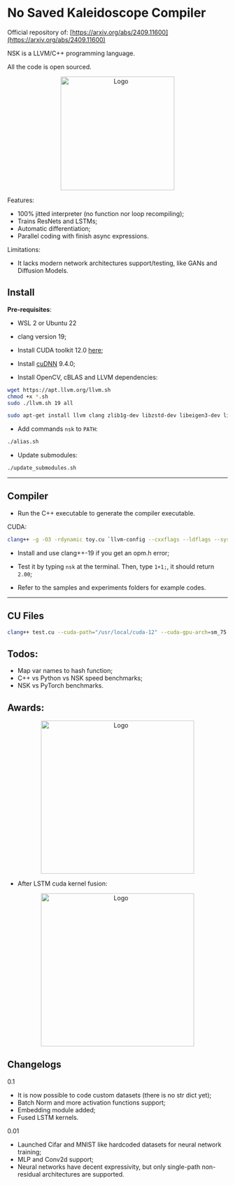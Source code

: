 # No Saved Kaleidoscope Compiler

Official repository of: [https://arxiv.org/abs/2409.11600](https://arxiv.org/abs/2409.11600)

NSK is a LLVM/C++ programming language. 

All the code is open sourced.


<div align="center">
  <img src="assets/Logo1.jpg" alt="Logo" width="260" height="260">
</div>

Features: 
- 100% jitted interpreter (no function nor loop recompiling);
- Trains ResNets and LSTMs;
- Automatic differentiation;
- Parallel coding with finish async expressions.

Limitations:
- It lacks modern network architectures support/testing, like GANs and Diffusion Models.

## Install

**Pre-requisites**:

- WSL 2 or Ubuntu 22

- clang version 19;

- Install CUDA toolkit 12.0 [here](https://developer.nvidia.com/cuda-12-0-0-download-archive?target_os=Linux&target_arch=x86_64&Distribution=WSL-Ubuntu&target_version=2.0&target_type=deb_local);

- Install [cuDNN](https://developer.nvidia.com/cudnn-downloads) 9.4.0;

- Install OpenCV, cBLAS and LLVM dependencies:
  
```bash
wget https://apt.llvm.org/llvm.sh
chmod +x *.sh
sudo ./llvm.sh 19 all

sudo apt-get install llvm clang zlib1g-dev libzstd-dev libeigen3-dev libopencv-dev
```
- Add commands `nsk` to `PATH`:

```bash
./alias.sh
```

- Update submodules:

```bash
./update_submodules.sh
```

---

## Compiler

- Run the C++ executable to generate the compiler executable.

CUDA:
```bash
clang++ -g -O3 -rdynamic toy.cu `llvm-config --cxxflags --ldflags --system-libs --libs core orcjit native` --cuda-path="/usr/local/cuda-12.1" --cuda-gpu-arch=sm_89 -L"/usr/local/cuda-12.1/lib64" -I"/usr/local/cuda-12.1/include" -I/usr/include/eigen3 -lcudart_static -lcublas -lcublasLt -ldl -lrt -pthread -D_ALLOW_COMPILER_AND_STL_VERSION_MISMATCH -flto -finline-functions -funroll-loops -lcudnn -lopencv_imgcodecs -lopencv_imgproc -lopencv_core -w -o bin/nsk
```
- Install and use clang++-19 if you get an opm.h error;

- Test it by typing `nsk` at the terminal. Then, type `1+1;`, it should return `2.00`;

- Refer to the samples and experiments folders for example codes.

---

## CU Files

```bash
clang++ test.cu --cuda-path="/usr/local/cuda-12" --cuda-gpu-arch=sm_75 -L"/usr/local/cuda-12/lib64" -lcudart_static -lcublas -lcublasLt -ldl -lrt -pthread -D_ALLOW_COMPILER_AND_STL_VERSION_MISMATCH -w
```


## Todos:

- Map var names to hash function;
- C++ vs Python vs NSK speed benchmarks;
- NSK vs PyTorch benchmarks.

## Awards:

<div align="center">
  <img src="assets/Screenshot_2.jpg" alt="Logo" width="350" height="350">
</div>

- After LSTM cuda kernel fusion:

<div align="center">
  <img src="assets/Scooby not Doo.png" alt="Logo" width="350" height="350">
</div>

## Changelogs

0.1
  - It is now possible to code custom datasets (there is no str dict yet);
  - Batch Norm and more activation functions support;
  - Embedding module added;
  - Fused LSTM kernels.

0.01
  - Launched Cifar and MNIST like hardcoded datasets for neural network training;
  - MLP and Conv2d support;
  - Neural networks have decent expressivity, but only single-path non-residual architectures are supported.


